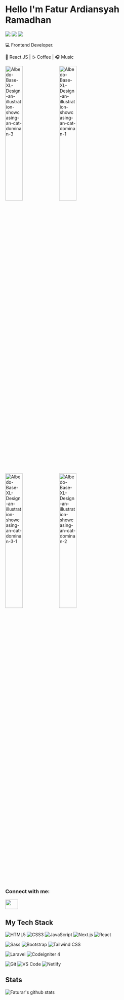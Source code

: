 # Hello I'm Fatur Ardiansyah Ramadhan

[![](https://img.shields.io/badge/-@faturar-%23181717?style=flat-square&logo=github)](https://github.com/Faturar)
[![](https://img.shields.io/badge/-@faturar.dev-%23181717?style=flat-square&logo=instagram)](https://instagram.com/faturar.dev)
[![](https://img.shields.io/badge/-faturardev-%23181717?style=flat-square&logo=facebook)](https://www.facebook.com/faturardev/)

:computer: Frontend Developer.

🖖 React.JS | ☕️ Coffee | 🎧 Music

<img width="33%" src="https://i.ibb.co/WpjSfWM/Albedo-Base-XL-Design-an-illustration-showcasing-an-cat-dominan-3.jpg" alt="Albedo-Base-XL-Design-an-illustration-showcasing-an-cat-dominan-3" border="0" />
<img width="33%" src="https://i.ibb.co/2s1H9km/Albedo-Base-XL-Design-an-illustration-showcasing-an-cat-dominan-1.jpg" alt="Albedo-Base-XL-Design-an-illustration-showcasing-an-cat-dominan-1" border="0">
<img width="33%" src="https://i.ibb.co/9r3pW2r/Albedo-Base-XL-Design-an-illustration-showcasing-an-cat-dominan-3-1.jpg" alt="Albedo-Base-XL-Design-an-illustration-showcasing-an-cat-dominan-3-1" border="0">
<img width="33%" src="https://i.ibb.co/KGbvY1Y/Albedo-Base-XL-Design-an-illustration-showcasing-an-cat-dominan-2.jpg" alt="Albedo-Base-XL-Design-an-illustration-showcasing-an-cat-dominan-2" border="0">

<h3 align="left">Connect with me:</h3>
<p align="left">
<a href="https://www.linkedin.com/in/faturar/" target="blank"><img align="center" src="https://raw.githubusercontent.com/rahuldkjain/github-profile-readme-generator/master/src/images/icons/Social/linked-in-alt.svg" height="30" width="40" /></a>
</p>

## My Tech Stack

![HTML5](https://img.shields.io/badge/-HTML5-%23E44D27?style=flat-square&logo=html5&logoColor=ffffff)
![CSS3](https://img.shields.io/badge/-CSS3-%231572B6?style=flat-square&logo=css3)
![JavaScript](https://img.shields.io/badge/-JavaScript-%23F7DF1C?style=flat-square&logo=javascript&logoColor=000000&labelColor=%23F7DF1C&color=%23FFCE5A)
![Next.js](https://img.shields.io/badge/-Next.js-%23282C34?style=flat-square&logo=nextdotjs)
![React](https://img.shields.io/badge/-React-%23282C34?style=flat-square&logo=react)

![Sass](https://img.shields.io/badge/-Sass-%23CC6699?style=flat-square&logo=sass&logoColor=ffffff)
![Bootstrap](https://img.shields.io/badge/-Bootstrap-%231a202c?style=flat-square&logo=bootstrap)
![Tailwind CSS](https://img.shields.io/badge/-TailwindCss-%231a202c?style=flat-square&logo=tailwind-css)

![Laravel](https://img.shields.io/badge/-Laravel-%23E44D27?style=flat-square&logo=laravel&logoColor=ffffff)
![Codeigniter 4](https://img.shields.io/badge/-Codeigniter-%23E44D27?style=flat-square&logo=codeigniter&logoColor=ffffff)

![Git](https://img.shields.io/badge/-Git-%23F05032?style=flat-square&logo=git&logoColor=%23ffffff)
![VS Code](https://img.shields.io/badge/-VSCode-%23007ACC?style=flat-square&logo=visual-studio-code)
![Netlify](https://img.shields.io/badge/-Netlify-%2300C7B7?style=flat-square&logo=netlify&logoColor=ffffff)

## Stats

![Faturar's github stats](https://github-readme-stats.vercel.app/api?username=Faturar&show_icons=true&theme=tokyonight)

